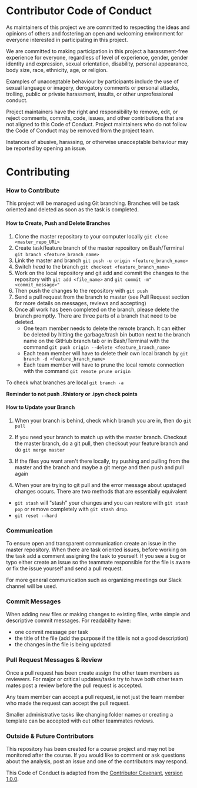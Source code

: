 Contributor Code of Conduct
================

As maintainers of this project we are committed to respecting the ideas and opinions of others and fostering an open and welcoming environment for everyone interested in participating in this project.

We are committed to making participation in this project a harassment-free experience for everyone, regardless of level of experience, gender, gender identity and expression, sexual orientation, disability, personal appearance, body size, race, ethnicity, age, or religion.

Examples of unacceptable behaviour by participants include the use of sexual language or imagery, derogatory comments or personal attacks, trolling, public or private harassment, insults, or other unprofessional conduct.

Project maintainers have the right and responsibility to remove, edit, or reject comments, commits, code, issues, and other contributions that are not aligned to this Code of Conduct. Project maintainers who do not follow the Code of Conduct may be removed from the project team.

Instances of abusive, harassing, or otherwise unacceptable behaviour may be reported by opening an issue.


# Contributing

### How to Contribute
This project will be managed using Git branching. Branches will be task oriented and deleted as soon as the task is completed.

#### How to Create, Push and Delete Branches

1. Clone the master repository to your computer locally `git clone <master_repo_URL>`
2. Create task/feature branch of the master repository on Bash/Terminal `git branch <feature_branch_name>`
3. Link the master and branch `git push -u origin <feature_branch_name>`
4. Switch *head* to the branch `git checkout <feature_branch_name>`
5. Work on the local repository and git add and commit the changes to the repository with `git add <file_name>` and `git commit -m"<commit_message>"`
6. Then push the changes to the repository with `git push`
7. Send a pull request from the branch to master (see Pull Request section for more details on messages, reviews and accepting)
8. Once all work has been completed on the branch, please delete the branch promptly. There are three parts of a branch that need to be deleted.
    -  One team member needs to delete the remote branch. It can either be deleted by hitting the garbage/trash bin button next to the branch name on the GitHub branch tab or in Bash/Terminal with the command `git push origin --delete <feature_branch_name>`
    - Each team member will have to delete their own local branch by `git branch -d <feature_branch_name>`
    - Each team member will have to prune the local remote connection with the command `git remote prune origin`

To check what branches are local `git branch -a`


**Reminder to not push .Rhistory or .ipyn check points**

#### How to Update your Branch

1. When your branch is behind, check which branch you are in, then do `git pull`

2. If you need your branch to match up with the master branch. Checkout the master branch, do a git pull, then checkout your feature branch and do `git merge master`

3. If the files you want aren't there locally, try pushing and pulling from the master and the branch and maybe a git merge and then push and pull again

4. When your are trying to git pull and the error message about upstaged changes occurs. There are two methods that are essentially equivalent
 - `git stash` will "stash" your changes and you can restore with `git stash pop` or remove completely with `git stash drop`.
 - `git reset --hard`



### Communication
To ensure open and transparent communication create an issue in the master repository. When there are task oriented issues, before working on the task add a comment assigning the task to yourself.
If you see a bug or typo either create an issue so the teammate responsible for the file is aware or fix the issue yourself and send a pull request.

For more general communication such as organizing meetings our Slack channel will be used.

### Commit Messages
When adding new files or making changes to existing files, write simple and descriptive commit messages. For readability have:
- one commit message per task
- the title of the file (add the purpose if the title is not a good description)
- the changes in the file is being updated

### Pull Request Messages & Review
Once a pull request has been create assign the other team members as reviewers. For major or critical updates/tasks try to have both other team mates post a review before the pull request is accepted.

Any team member can accept a pull request, ie not just the team member who made the request can accept the pull request.

Smaller administrative tasks like changing folder names or creating a template can be accepted with out other teammates reviews.


### Outside & Future Contributors
This repository has been created for a course project and may not be monitored after the course. If you would like to comment or ask questions about the analysis, post an issue and one of the contributors may respond.




This Code of Conduct is adapted from the [Contributor Covenant](http:contributor-covenant.org), [version 1.0.0](http://contributor-covenant.org/version/1/0/0/).
